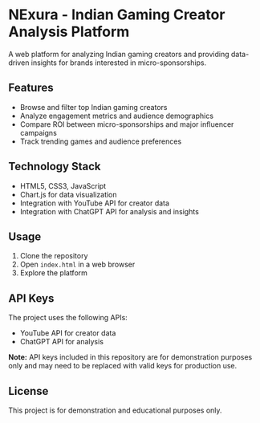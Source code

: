 # NExura - Indian Gaming Creator Analysis Platform

A web platform for analyzing Indian gaming creators and providing data-driven insights for brands interested in micro-sponsorships.

## Features

- Browse and filter top Indian gaming creators
- Analyze engagement metrics and audience demographics
- Compare ROI between micro-sponsorships and major influencer campaigns
- Track trending games and audience preferences

## Technology Stack

- HTML5, CSS3, JavaScript
- Chart.js for data visualization
- Integration with YouTube API for creator data
- Integration with ChatGPT API for analysis and insights

## Usage

1. Clone the repository
2. Open `index.html` in a web browser
3. Explore the platform

## API Keys

The project uses the following APIs:

- YouTube API for creator data
- ChatGPT API for analysis

**Note:** API keys included in this repository are for demonstration purposes only and may need to be replaced with valid keys for production use.

## License

This project is for demonstration and educational purposes only.
